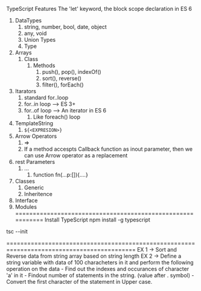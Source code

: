 TypeScript Features
The 'let' keyword, the block scope declaration in ES 6
1. DataTypes
   1. string, number, bool, date, object
   2. any, void
   3. Union Types
   4. Type 
2. Arrays
   1. Class
      1. Methods
         1. push(), pop(), indexOf()
         2. sort(), reverse()
         3. filter(), forEach()
3. Itarators
   1. standard for..loop
   2. for..in loop --> ES 3+
   3. for..of loop --> An iterator in ES 6
      1. Like foreach() loop
4. TemplateString
   1. `${<EXPRESION>}` 
5. Arrow Operators
   1. =>
   2. If a method accespts Callback function as inout parameter, then we can use Arrow operator as a replacement
6. rest Parameters
   1. ...
      1. function fn(...p:[]){....}
7. Classes
   1. Generic
   2. Inheritence
8. Interface
9.  Modules
===========================================================
Install TypeScript
npm install -g typescript

tsc --init

===========================================================================================
EX 1 -> Sort and Reverse data from string array based on string length
EX 2 -> Define a string variable with data of 100 characheters in it and perform the following operation on the data
      - Find out the indexes and occurances of character 'a' in it
      - Findout number of statements in the string. (value after . symbol) 
      - Convert the first character of the statement in Upper case.




















